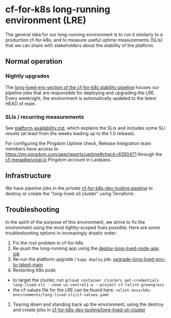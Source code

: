 # cf-for-k8s long-running environment (LRE)

The general idea for our long-running environment is to run it similarly to a production cf-for-k8s, and to measure useful uptime measurements (SLIs) that we can share with stakeholders about the stability of the platform.

## Normal operation

### Nightly upgrades

The [long-lived-env section of the cf-for-k8s stability pipeline](https://release-integration.ci.cf-app.com/teams/main/pipelines/cf-for-k8s-stability-tests?group=long-lived-env) houses our pipeline jobs that are responsible for deploying and upgrading the LRE. Every weeknight, the environment is automatically updated to the latest HEAD of main.

### SLIs / recurring measurements

See [platform-availability.md](../platform-availability.md#availability-during-normal-operation), which explains the SLIs and includes some SLI results (at least from the weeks leading up to the 1.0 release).

For configuring the Pingdom Uptime check, Release Integration team members have access to https://my.pingdom.com/app/reports/uptime#check=6350471 through the cf-mega@pivotal.io Pingdom account in Lastpass.

## Infrastructure

We have pipeline jobs in the _private_ [cf-for-k8s-dev-tooling pipeline](https://release-integration.ci.cf-app.com/teams/main/pipelines/cf-for-k8s-dev-tooling?group=long-lived-sli-cluster) to destroy or create the "long-lived-sli cluster" using Terraform.

## Troubleshooting

In the spirit of the purpose of this environment, we strive to fix the environment using the most tightly-scoped fixes possible. Here are some troubleshooting options in increasingly drastic order:

1) Fix the root problem in cf-for-k8s
1) Re-push the long-running app using the [deploy-long-lived-node-app job](https://release-integration.ci.cf-app.com/teams/main/pipelines/cf-for-k8s-stability-tests/jobs/deploy-long-lived-node-app)
1) Re-run the platform upgrade / `kapp deploy` job: [upgrade-long-lived-env-to-latest-main](https://release-integration.ci.cf-app.com/teams/main/pipelines/cf-for-k8s-stability-tests/jobs/upgrade-long-lived-env-to-latest-main)
1) Restarting K8s pods
  - to target the cluster, run `gcloud container clusters get-credentials long-lived-sli --zone us-central1-a --project cf-relint-greengrass`
  - the cf-values file for the LRE can be found here: `relint-envs/k8s-environments/long-lived-sli/cf-values.yaml`
1) Tearing down and standing back up the environment, using the destroy and create jobs in [cf-for-k8s-dev-tooling/long-lived-sli-cluster](https://release-integration.ci.cf-app.com/teams/main/pipelines/cf-for-k8s-dev-tooling?group=long-lived-sli-cluster)
